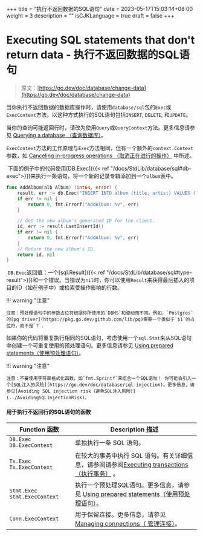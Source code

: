 +++
title = "执行不返回数据的SQL语句"
date = 2023-05-17T15:03:14+08:00
weight = 3
description = ""
isCJKLanguage = true
draft = false
+++
# Executing SQL statements that don't return data - 执行不返回数据的SQL语句

> 原文：[https://go.dev/doc/database/change-data](https://go.dev/doc/database/change-data)

​	当你执行不返回数据的数据库操作时，请使用`database/sql`包的`Exec`或`ExecContext`方法。以这种方式执行的SQL语句包括`INSERT`, `DELETE`, 和`UPDATE`。

​	当你的查询可能返回行时，请改为使用`Query`或`QueryContext`方法。更多信息请参见 [Querying a database （查询数据库）](../QueryingForData)。

​	`ExecContext`方法的工作原理与`Exec`方法相同，但有一个额外的`context.Context`参数，如 [Canceling in-progress operations （取消正在进行的操作）](../CancelingIn-progressDatabaseOperations) 中所述。

​	下面的例子中的代码使用[DB.Exec]({{< ref "/docs/StdLib/database/sql#db-exec">}})来执行一条语句，将一个新的记录专辑添加到一个`album`表中。

```go 
func AddAlbum(alb Album) (int64, error) {
    result, err := db.Exec("INSERT INTO album (title, artist) VALUES (?, ?)", alb.Title, alb.Artist)
    if err != nil {
        return 0, fmt.Errorf("AddAlbum: %v", err)
    }

    // Get the new album's generated ID for the client.
    id, err := result.LastInsertId()
    if err != nil {
        return 0, fmt.Errorf("AddAlbum: %v", err)
    }
    // Return the new album's ID.
    return id, nil
}
```

​	`DB.Exec`返回值：一个[sql.Result]({{< ref "/docs/StdLib/database/sql#type-result">}})和一个错误。当错误为`nil`时，你可以使用`Result`来获得最后插入的项目的ID（如在例子中）或检索受操作影响的行数。

!!! warning "注意"

	注意：预处理语句中的参数占位符根据你所使用的`DBMS`和驱动而不同。例如，`Postgres`的[pq driver](https://pkg.go.dev/github.com/lib/pq)需要一个类似于`$1`的占位符，而不是`?`.

​	如果你的代码将重复执行相同的SQL语句，考虑使用一个`sql.Stmt`来从SQL语句中创建一个可重复使用的预处理语句。更多信息请参见 [Using prepared statements（使用预处理语句）](../UsingPreparedStatements)。

!!! warning "注意"

	注意：不要使用字符串格式化函数，如`fmt.Sprintf`来组合一个SQL语句！ 你可能会引入一个[SQL注入的风险](https://go.dev/doc/database/sql-injection)。更多信息，请参见[Avoiding SQL injection risk（避免SQL注入风险）](../AvoidingSQLInjectionRisk)。

#### 用于执行不返回行的SQL语句的函数

| Function 函数                  | Description 描述                                             |
| ------------------------------ | ------------------------------------------------------------ |
| `DB.Exec` `DB.ExecContext`     | 单独执行一条 SQL 语句。                                      |
| `Tx.Exec` `Tx.ExecContext`     | 在较大的事务中执行 SQL 语句。有关详细信息，请参阅请参阅[Executing transactions （执行事务）](../ExecutingTransactions) 。 |
| `Stmt.Exec` `Stmt.ExecContext` | 执行一个预处理SQL语句。更多信息，请参见 [Using prepared statements（使用预处理语句）](../UsingPreparedStatements)。 |
| `Conn.ExecContext`             | 用于保留连接。更多信息，请参见[Managing connections（ 管理连接）](../ManagingConnections)。 |
